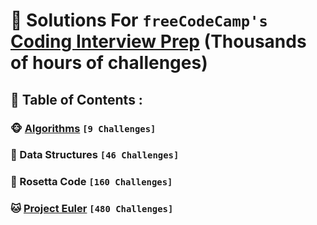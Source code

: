 # 🧪 Solutions For `freeCodeCamp's` [Coding Interview Prep](https://www.freecodecamp.org/learn/coding-interview-prep/) (Thousands of hours of challenges)
## 📜 Table of Contents :
### 🐵 [Algorithms](Algorithms/README.md) `[9 Challenges]`
### 🐶 Data Structures `[46 Challenges]`
### 🐰 Rosetta Code `[160 Challenges]`
### 🐱 [Project Euler](Project_Euler/README.md) `[480 Challenges]`